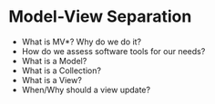 # Model-View Separation

* What is MV*? Why do we do it?
* How do we assess software tools for our needs?
* What is a Model?
* What is a Collection?
* What is a View?
* When/Why should a view update?